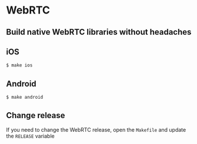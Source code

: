 # WebRTC

Build native WebRTC libraries without headaches
---

## iOS

```sh
$ make ios
```

## Android

```sh
$ make android
```

## Change release

If you need to change the WebRTC release, open the `Makefile` and update the `RELEASE` variable
